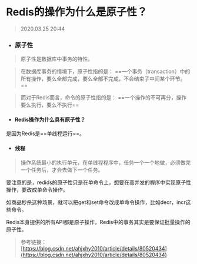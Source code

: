 # Redis的操作为什么是原子性？

> 2020.03.25 20:44

- ### 原子性

> 原子性是数据库中事务的特性。

> 在数据库事务的情境下，原子性指的是：
==一个事务（transaction）中的所有操作，要么全部完成，要么全部不完成，不会结束子中间某个环节。==

> 而对于Redis而言，命令的原子性指的是：
==一个操作的不可再分，操作要么执行，要么不执行==

- #### Redis操作为什么具有原子性？

是因为Redis是==单线程运行==。

- #### 线程
> 操作系统最小的执行单元，在单线程程序中，任务一个一个地做，必须做完一个任务后，才会去做下一个任务。

要注意的是，redids的原子性只是在单命令上，想要在高并发的程序中实现原子性操作，要改成单命令操作。

如商品秒杀这种场景，就可以把get和set命令改成单命令操作，比如decr，incr这些命令。

Redis本身提供的所有API都是原子操作，Redis中的事务其实是要保证批量操作的原子性。


> 参考链接：
[https://blog.csdn.net/ahjxhy2010/article/details/80520434](https://blog.csdn.net/ahjxhy2010/article/details/80520434)